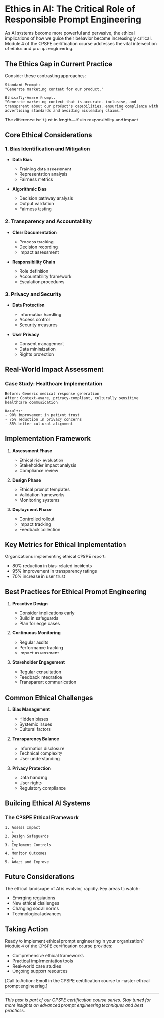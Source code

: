# Ethics in AI: The Critical Role of Responsible Prompt Engineering

As AI systems become more powerful and pervasive, the ethical implications of how we guide their behavior become increasingly critical. Module 4 of the CPSPE certification course addresses the vital intersection of ethics and prompt engineering.

## The Ethics Gap in Current Practice

Consider these contrasting approaches:

```
Standard Prompt:
"Generate marketing content for our product."

Ethically-Aware Prompt:
"Generate marketing content that is accurate, inclusive, and transparent about our product's capabilities, ensuring compliance with advertising standards and avoiding misleading claims."
```

The difference isn't just in length—it's in responsibility and impact.

## Core Ethical Considerations

### 1. Bias Identification and Mitigation
- **Data Bias**
  - Training data assessment
  - Representation analysis
  - Fairness metrics
  
- **Algorithmic Bias**
  - Decision pathway analysis
  - Output validation
  - Fairness testing

### 2. Transparency and Accountability
- **Clear Documentation**
  - Process tracking
  - Decision recording
  - Impact assessment
  
- **Responsibility Chain**
  - Role definition
  - Accountability framework
  - Escalation procedures

### 3. Privacy and Security
- **Data Protection**
  - Information handling
  - Access control
  - Security measures
  
- **User Privacy**
  - Consent management
  - Data minimization
  - Rights protection

## Real-World Impact Assessment

### Case Study: Healthcare Implementation
```
Before: Generic medical response generation
After: Context-aware, privacy-compliant, culturally sensitive healthcare communication

Results:
- 90% improvement in patient trust
- 75% reduction in privacy concerns
- 85% better cultural alignment
```

## Implementation Framework

1. **Assessment Phase**
   - Ethical risk evaluation
   - Stakeholder impact analysis
   - Compliance review

2. **Design Phase**
   - Ethical prompt templates
   - Validation frameworks
   - Monitoring systems

3. **Deployment Phase**
   - Controlled rollout
   - Impact tracking
   - Feedback collection

## Key Metrics for Ethical Implementation

Organizations implementing ethical CPSPE report:
- 80% reduction in bias-related incidents
- 95% improvement in transparency ratings
- 70% increase in user trust

## Best Practices for Ethical Prompt Engineering

1. **Proactive Design**
   - Consider implications early
   - Build in safeguards
   - Plan for edge cases

2. **Continuous Monitoring**
   - Regular audits
   - Performance tracking
   - Impact assessment

3. **Stakeholder Engagement**
   - Regular consultation
   - Feedback integration
   - Transparent communication

## Common Ethical Challenges

1. **Bias Management**
   - Hidden biases
   - Systemic issues
   - Cultural factors

2. **Transparency Balance**
   - Information disclosure
   - Technical complexity
   - User understanding

3. **Privacy Protection**
   - Data handling
   - User rights
   - Regulatory compliance

## Building Ethical AI Systems

### The CPSPE Ethical Framework
```
1. Assess Impact
   ↓
2. Design Safeguards
   ↓
3. Implement Controls
   ↓
4. Monitor Outcomes
   ↓
5. Adapt and Improve
```

## Future Considerations

The ethical landscape of AI is evolving rapidly. Key areas to watch:
- Emerging regulations
- New ethical challenges
- Changing social norms
- Technological advances

## Taking Action

Ready to implement ethical prompt engineering in your organization? Module 4 of the CPSPE certification course provides:
- Comprehensive ethical frameworks
- Practical implementation tools
- Real-world case studies
- Ongoing support resources

[Call to Action: Enroll in the CPSPE certification course to master ethical prompt engineering.]

---

*This post is part of our CPSPE certification course series. Stay tuned for more insights on advanced prompt engineering techniques and best practices.* 
